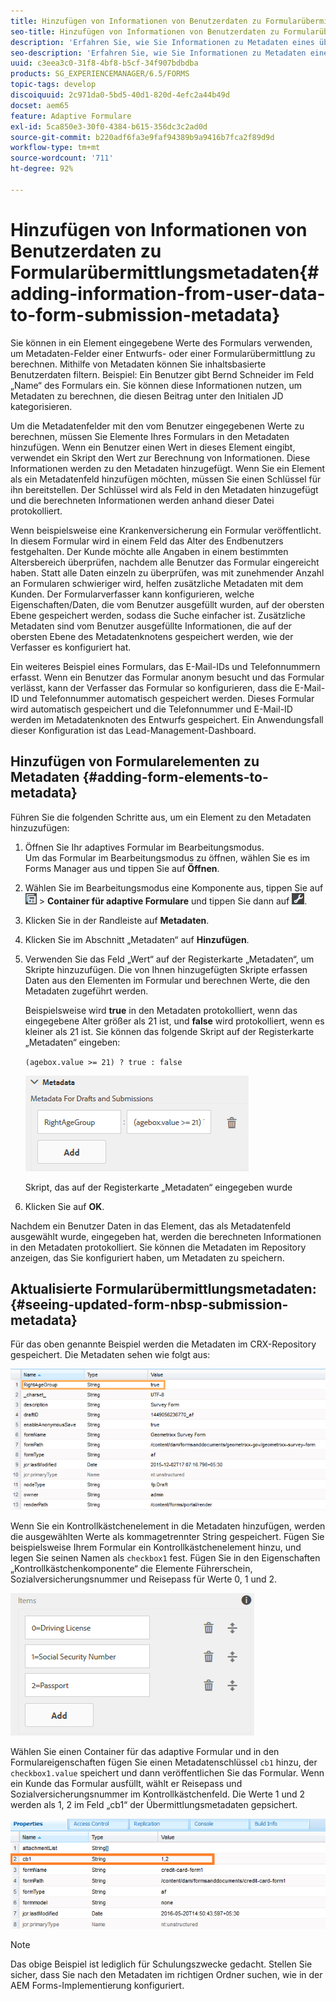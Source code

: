 ```yaml
---
title: Hinzufügen von Informationen von Benutzerdaten zu Formularübermittlungsmetadaten
seo-title: Hinzufügen von Informationen von Benutzerdaten zu Formularübermittlungsmetadaten
description: 'Erfahren Sie, wie Sie Informationen zu Metadaten eines übermittelten Formulars mit vom Benutzer bereitgestellten Daten hinzufügen. '
seo-description: 'Erfahren Sie, wie Sie Informationen zu Metadaten eines übermittelten Formulars mit vom Benutzer bereitgestellten Daten hinzufügen. '
uuid: c3eea3c0-31f8-4bf8-b5cf-34f907bdbdba
products: SG_EXPERIENCEMANAGER/6.5/FORMS
topic-tags: develop
discoiquuid: 2c971da0-5bd5-40d1-820d-4efc2a44b49d
docset: aem65
feature: Adaptive Formulare
exl-id: 5ca850e3-30f0-4384-b615-356dc3c2ad0d
source-git-commit: b220adf6fa3e9faf94389b9a9416b7fca2f89d9d
workflow-type: tm+mt
source-wordcount: '711'
ht-degree: 92%

---
```


# Hinzufügen von Informationen von Benutzerdaten zu Formularübermittlungsmetadaten{#adding-information-from-user-data-to-form-submission-metadata}

Sie können in ein Element eingegebene Werte des Formulars verwenden, um Metadaten-Felder einer Entwurfs- oder einer Formularübermittlung zu berechnen. Mithilfe von Metadaten können Sie inhaltsbasierte Benutzerdaten filtern. Beispiel: Ein Benutzer gibt Bernd Schneider im Feld „Name“ des Formulars ein. Sie können diese Informationen nutzen, um Metadaten zu berechnen, die diesen Beitrag unter den Initialen JD kategorisieren.

Um die Metadatenfelder mit den vom Benutzer eingegebenen Werte zu berechnen, müssen Sie Elemente Ihres Formulars in den Metadaten hinzufügen. Wenn ein Benutzer einen Wert in dieses Element eingibt, verwendet ein Skript den Wert zur Berechnung von Informationen. Diese Informationen werden zu den Metadaten hinzugefügt. Wenn Sie ein Element als ein Metadatenfeld hinzufügen möchten, müssen Sie einen Schlüssel für ihn bereitstellen. Der Schlüssel wird als Feld in den Metadaten hinzugefügt und die berechneten Informationen werden anhand dieser Datei protokolliert.

Wenn beispielsweise eine Krankenversicherung ein Formular veröffentlicht. In diesem Formular wird in einem Feld das Alter des Endbenutzers festgehalten. Der Kunde möchte alle Angaben in einem bestimmten Altersbereich überprüfen, nachdem alle Benutzer das Formular eingereicht haben. Statt alle Daten einzeln zu überprüfen, was mit zunehmender Anzahl an Formularen schwieriger wird, helfen zusätzliche Metadaten mit dem Kunden. Der Formularverfasser kann konfigurieren, welche Eigenschaften/Daten, die vom Benutzer ausgefüllt wurden, auf der obersten Ebene gespeichert werden, sodass die Suche einfacher ist. Zusätzliche Metadaten sind vom Benutzer ausgefüllte Informationen, die auf der obersten Ebene des Metadatenknotens gespeichert werden, wie der Verfasser es konfiguriert hat.

Ein weiteres Beispiel eines Formulars, das E-Mail-IDs und Telefonnummern erfasst. Wenn ein Benutzer das Formular anonym besucht und das Formular verlässt, kann der Verfasser das Formular so konfigurieren, dass die E-Mail-ID und Telefonnummer automatisch gespeichert werden. Dieses Formular wird automatisch gespeichert und die Telefonnummer und E-Mail-ID werden im Metadatenknoten des Entwurfs gespeichert. Ein Anwendungsfall dieser Konfiguration ist das Lead-Management-Dashboard.

## Hinzufügen von Formularelementen zu Metadaten {#adding-form-elements-to-metadata}

Führen Sie die folgenden Schritte aus, um ein Element zu den Metadaten hinzuzufügen:

1. Öffnen Sie Ihr adaptives Formular im Bearbeitungsmodus.\
   Um das Formular im Bearbeitungsmodus zu öffnen, wählen Sie es im Forms Manager aus und tippen Sie auf **Öffnen**.
1. Wählen Sie im Bearbeitungsmodus eine Komponente aus, tippen Sie auf ![Feldebene](assets/field-level.png) > **Container für adaptive Formulare** und tippen Sie dann auf ![cmppr](assets/cmppr.png).
1. Klicken Sie in der Randleiste auf **Metadaten**.
1. Klicken Sie im Abschnitt „Metadaten“ auf **Hinzufügen**.
1. Verwenden Sie das Feld „Wert“ auf der Registerkarte „Metadaten“, um Skripte hinzuzufügen. Die von Ihnen hinzugefügten Skripte erfassen Daten aus den Elementen im Formular und berechnen Werte, die den Metadaten zugeführt werden.

   Beispielsweise wird **true** in den Metadaten protokolliert, wenn das eingegebene Alter größer als 21 ist, und **false** wird protokolliert, wenn es kleiner als 21 ist. Sie können das folgende Skript auf der Registerkarte „Metadaten“ eingeben:

   `(agebox.value >= 21) ? true : false`

   ![Metadatenskript](assets/add-element-metadata.png)

   Skript, das auf der Registerkarte „Metadaten“ eingegeben wurde

1. Klicken Sie auf **OK**.

Nachdem ein Benutzer Daten in das Element, das als Metadatenfeld ausgewählt wurde, eingegeben hat, werden die berechneten Informationen in den Metadaten protokolliert. Sie können die Metadaten im Repository anzeigen, das Sie konfiguriert haben, um Metadaten zu speichern.

## Aktualisierte Formularübermittlungsmetadaten: {#seeing-updated-form-nbsp-submission-metadata}

Für das oben genannte Beispiel werden die Metadaten im CRX-Repository gespeichert. Die Metadaten sehen wie folgt aus:

![Metadaten](assets/metadata_entry_new.png)

Wenn Sie ein Kontrollkästchenelement in die Metadaten hinzufügen, werden die ausgewählten Werte als kommagetrennter String gespeichert. Fügen Sie beispielsweise Ihrem Formular ein Kontrollkästchenelement hinzu, und legen Sie seinen Namen als `checkbox1` fest. Fügen Sie in den Eigenschaften „Kontrollkästchenkomponente“ die Elemente Führerschein, Sozialversicherungsnummer und Reisepass für Werte 0, 1 und 2.

![Speichern mehrerer Werte für ein Kontrollkästchen](assets/checkbox-metadata.png)

Wählen Sie einen Container für das adaptive Formular und in den Formulareigenschaften fügen Sie einen Metadatenschlüssel `cb1`   hinzu, der `checkbox1.value`   speichert und dann veröffentlichen Sie das Formular. Wenn ein Kunde das Formular ausfüllt, wählt er Reisepass und Sozialversicherungsnummer im Kontrollkästchenfeld. Die Werte 1 und 2 werden als 1, 2 im Feld „cb1“ der Übermittlungsmetadaten gepsichert.

![Metadateneintrag für mehrere Werte, ausgewählt in einem Kontrollkästchenfeld.](assets/metadata-entry.png)

>[!NOTE]
>
>Das obige Beispiel ist lediglich für Schulungszwecke gedacht. Stellen Sie sicher, dass Sie nach den Metadaten im richtigen Ordner suchen, wie in der AEM Forms-Implementierung konfiguriert.
